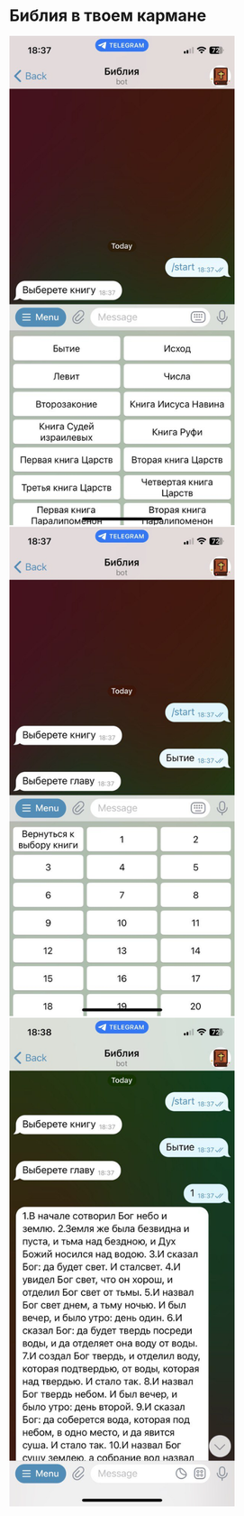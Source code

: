 # Библия в твоем кармане

<img src="images/1.jpeg" width="400" />
<img src="images/2.jpeg" width="400" />
<img src="images/3.jpeg" width="400" />
